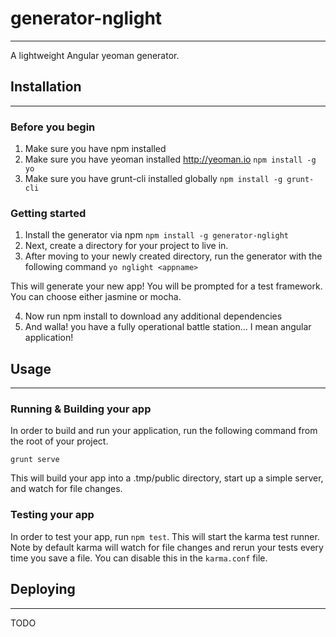 # generator-nglight
---
 A lightweight Angular yeoman generator. 

## Installation
---
### Before you begin
1. Make sure you have npm installed 
2. Make sure you have yeoman installed http://yeoman.io 
`npm install -g yo`
3. Make sure you have grunt-cli installed globally 
`npm install -g grunt-cli`

### Getting started
1. Install the generator via npm `npm install -g generator-nglight`
2. Next, create a directory for your project to live in.
3. After moving to your newly created directory,  run the generator with the following command `yo nglight <appname>`

  This will generate your new app! You will be prompted for a test framework. You can choose either jasmine or mocha. 
  
4. Now run npm install to download any additional dependencies 
5. And walla! you have a fully operational battle station... I mean angular application! 

## Usage
---

### Running & Building your app
In order to build and run your application, run the following command from the root of your project. 

`grunt serve`

This will build your app into a .tmp/public directory, start up a simple server, and watch for file changes. 

### Testing your app

In order to test your app, run `npm test`. This will start the karma  test runner. Note by default karma will watch for file changes and rerun your tests every time you save a file. You can disable this in the `karma.conf` file. 

## Deploying 
---
TODO





